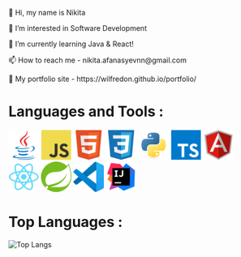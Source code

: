 <div align="left">
<p>👋 Hi, my name is Nikita </p>
<p>👀 I’m interested in Software Development</p>
<p>🌱 I’m currently learning Java & React!</p>
<p>📫 How to reach me - nikita.afanasyevnn@gmail.com</p>
<p>💫 My portfolio site - https://wilfredon.github.io/portfolio/</p>
<h1> Languages and Tools : </h1>
<div>
<img src="https://github.com/devicons/devicon/blob/master/icons/java/java-original.svg" width=60 height=60>
<img src="https://github.com/devicons/devicon/blob/master/icons/javascript/javascript-original.svg" width=60 height=60">
<img src="https://github.com/devicons/devicon/blob/master/icons/html5/html5-original.svg" width=60 height=60>
<img src="https://github.com/devicons/devicon/blob/master/icons/css3/css3-original.svg" width=60 height=60>
<img src="https://github.com/devicons/devicon/blob/master/icons/python/python-original.svg" width=60 height=60>
<img src="https://github.com/devicons/devicon/blob/master/icons/typescript/typescript-original.svg" width=60 height=60>
<img src="https://github.com/devicons/devicon/blob/master/icons/angularjs/angularjs-original.svg" width=60 height=60>
<img src="https://github.com/devicons/devicon/blob/master/icons/react/react-original.svg" width=60 height=60>
<img src="https://github.com/devicons/devicon/blob/master/icons/spring/spring-original.svg" width=60 height=60>
<img src="https://github.com/devicons/devicon/blob/master/icons/vscode/vscode-original.svg" width=60 height=60>
<img src="https://github.com/devicons/devicon/blob/master/icons/intellij/intellij-original.svg" width=60 height=60>
</div>
<h1> Top Languages : </h1>

![Top Langs](https://github-readme-stats.vercel.app/api/top-langs/?username=WilfredoN&layout=compact)

</div>
